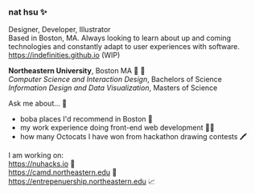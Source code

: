 ### nat hsu ✨
Designer, Developer, Illustrator \
Based in Boston, MA. Always looking to learn about up and coming technologies and constantly adapt to user experiences with software. \
https://indefinities.github.io (WIP)

**Northeastern University**, Boston MA 📕 🐾 \
*Computer Science and Interaction Design*, Bachelors of Science \
*Information Design and Data Visualization*, Masters of Science

Ask me about... 💬 
* boba places I'd recommend in Boston 🧋
* my work experience doing front-end web development 👨‍💻
* how many Octocats I have won from hackathon drawing contests 🖍

I am working on: \
https://nuhacks.io 🐙 \
https://camd.northeastern.edu 🎨 \
https://entrepenuership.northeastern.edu 📈

<!--
**indefinities/indefinities** is a ✨ _special_ ✨ repository because its `README.md` (this file) appears on your GitHub profile.

Here are some ideas to get you started:

- 🔭 I’m currently working on ...
- 🌱 I’m currently learning ...
- 👯 I’m looking to collaborate on ...
- 🤔 I’m looking for help with ...
- 💬 Ask me about ...
- 📫 How to reach me: ...
- 😄 Pronouns: ...
- ⚡ Fun fact: ...
-->

